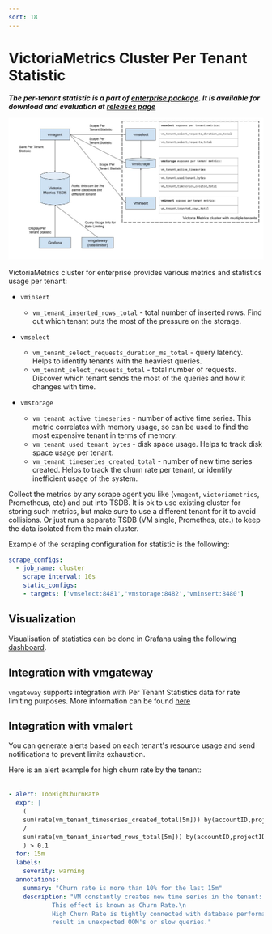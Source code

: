 ```yaml
---
sort: 18
---
```


# VictoriaMetrics Cluster Per Tenant Statistic

***The per-tenant statistic is a part of [enterprise package](https://victoriametrics.com/enterprise.html). It is available for download and evaluation at [releases page](https://github.com/VictoriaMetrics/VictoriaMetrics/releases)***

<img alt="cluster-per-tenant-stat" src="PerTenantStatistic-stats.jpg">

VictoriaMetrics cluster for enterprise provides various metrics and statistics usage per tenant:
- `vminsert`
    * `vm_tenant_inserted_rows_total` - total number of inserted rows. Find out which tenant
    puts the most of the pressure on the storage. 
    
- `vmselect`
    * `vm_tenant_select_requests_duration_ms_total` - query latency. 
    Helps to identify tenants with the heaviest queries.
    * `vm_tenant_select_requests_total` - total number of requests. 
    Discover which tenant sends the most of the queries and how it changes with time.

- `vmstorage`
    * `vm_tenant_active_timeseries` - number of active time series. 
    This metric correlates with memory usage, so can be used to find the most expensive 
    tenant in terms of memory. 
    * `vm_tenant_used_tenant_bytes` - disk space usage. Helps to track disk space usage
    per tenant.
    * `vm_tenant_timeseries_created_total` - number of new time series created. Helps to track
    the churn rate per tenant, or identify inefficient usage of the system.

Collect the metrics by any scrape agent you like (`vmagent`, `victoriametrics`, Prometheus, etc) and put into TSDB. 
It is ok to use existing cluster for storing such metrics, but make sure to use a different tenant for it to avoid collisions.
Or just run a separate TSDB (VM single, Promethes, etc.) to keep the data isolated from the main cluster. 

Example of the scraping configuration for statistic is the following: 

```yaml
scrape_configs:
  - job_name: cluster
    scrape_interval: 10s
    static_configs:
    - targets: ['vmselect:8481','vmstorage:8482','vminsert:8480']
```

## Visualization

Visualisation of statistics can be done in Grafana using the following 
[dashboard](https://github.com/VictoriaMetrics/VictoriaMetrics/tree/cluster/dashboards/clusterbytenant.json).


## Integration with vmgateway

`vmgateway` supports integration with Per Tenant Statistics data for rate limiting purposes. 
More information can be found [here](https://docs.victoriametrics.com/vmgateway.html)

## Integration with vmalert

You can generate alerts based on each tenant's resource usage and send notifications 
to prevent limits exhaustion.

Here is an alert example for high churn rate by the tenant:

```yaml

- alert: TooHighChurnRate
  expr: |
    (
    sum(rate(vm_tenant_timeseries_created_total[5m])) by(accountID,projectID)
    /
    sum(rate(vm_tenant_inserted_rows_total[5m])) by(accountID,projectID)
    ) > 0.1
  for: 15m
  labels:
    severity: warning
  annotations:
    summary: "Churn rate is more than 10% for the last 15m"
    description: "VM constantly creates new time series in the tenant: {{ $labels.accountID }}:{{ $labels.projectID }}.\n
            This effect is known as Churn Rate.\n
            High Churn Rate is tightly connected with database performance and may
            result in unexpected OOM's or slow queries."
```
